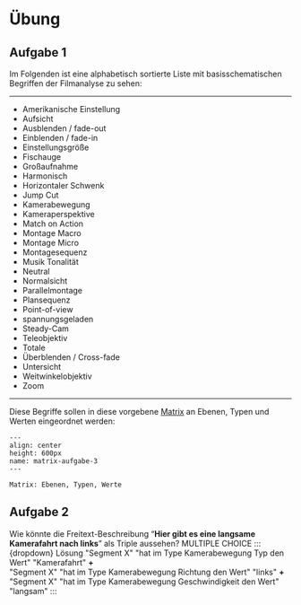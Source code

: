# Übung
## Aufgabe 1

Im Folgenden ist eine alphabetisch sortierte Liste mit basisschematischen Begriffen der Filmanalyse zu sehen:
______________________
* Amerikanische Einstellung
* Aufsicht
* Ausblenden / fade-out
* Einblenden / fade-in
* Einstellungsgröße
* Fischauge
* Großaufnahme
* Harmonisch
* Horizontaler Schwenk
* Jump Cut
* Kamerabewegung
* Kameraperspektive
* Match on Action
* Montage Macro
* Montage Micro
* Montagesequenz
* Musik Tonalität
* Neutral
* Normalsicht
* Parallelmontage
* Plansequenz
* Point-of-view
* spannungsgeladen
* Steady-Cam
* Teleobjektiv
* Totale
* Überblenden / Cross-fade
* Untersicht
* Weitwinkelobjektiv
* Zoom
______________________
Diese Begriffe sollen in diese vorgebene [Matrix](../assets/Einarbeiten_in_die_Filmontologie_Aufgabe_1_Quadriga.docx) an Ebenen, Typen und Werten eingeordnet werden: 
```{figure} ../assets/Matrix-A3.png
---
align: center
height: 600px
name: matrix-aufgabe-3
---

Matrix: Ebenen, Typen, Werte
```
## Aufgabe 2
Wie könnte die Freitext-Beschreibung “**Hier gibt es eine langsame Kamerafahrt nach links**” als Triple aussehen? MULTIPLE CHOICE
:::{dropdown} Lösung
"Segment X" "hat im Type Kamerabewegung Typ den Wert" "Kamerafahrt" **+** <br> 
"Segment X" "hat im Type Kamerabewegung Richtung den Wert" "links" **+**
<br> 
"Segment X" "hat im Type Kamerabewegung Geschwindigkeit den Wert" "langsam" 
:::
